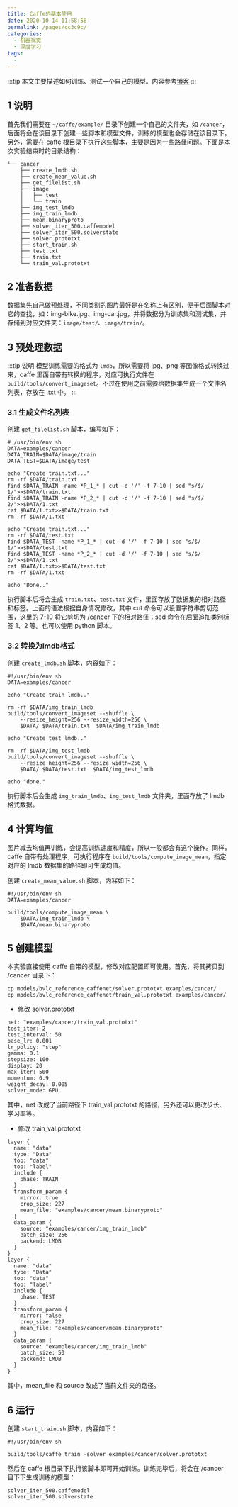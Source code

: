 ```yaml
---
title: Caffe的基本使用
date: 2020-10-14 11:58:58
permalink: /pages/cc3c9c/
categories: 
  - 机器视觉
  - 深度学习
tags: 
  - 
---
```



:::tip
本文主要描述如何训练、测试一个自己的模型。内容参考[博客](https://www.cnblogs.com/denny402/p/5083300.html)
:::

## 1 说明

首先我们需要在 `~/caffe/example/` 目录下创建一个自己的文件夹，如 `/cancer`，后面将会在该目录下创建一些脚本和模型文件，训练的模型也会存储在该目录下。另外，需要在 caffe 根目录下执行这些脚本，主要是因为一些路径问题。下面是本次实验结束时的目录结构：

```shell
└── cancer
    ├── create_lmdb.sh
    ├── create_mean_value.sh
    ├── get_filelist.sh
    ├── image
    │   ├── test
    │   └── train
    ├── img_test_lmdb
    ├── img_train_lmdb
    ├── mean.binaryproto
    ├── solver_iter_500.caffemodel
    ├── solver_iter_500.solverstate
    ├── solver.prototxt
    ├── start_train.sh
    ├── test.txt
    ├── train.txt
    └── train_val.prototxt
```

## 2 准备数据

数据集先自己做预处理，不同类别的图片最好是在名称上有区别，便于后面脚本对它的查找，如：img-bike.jpg、img-car.jpg，并将数据分为训练集和测试集，并存储到对应文件夹：`image/test/`、`image/train/`。

## 3 预处理数据

:::tip 说明
模型训练需要的格式为 `lmdb`，所以需要将 jpg、png 等图像格式转换过来，caffe 里面自带有转换的程序，对应可执行文件在 `build/tools/convert_imageset`。不过在使用之前需要给数据集生成一个文件名列表，存放在 .txt 中。
:::

### 3.1 生成文件名列表

创建 `get_filelist.sh` 脚本，编写如下：
```shell
# /usr/bin/env sh
DATA=examples/cancer
DATA_TRAIN=$DATA/image/train
DATA_TEST=$DATA/image/test

echo "Create train.txt..."
rm -rf $DATA/train.txt
find $DATA_TRAIN -name *P_1_* | cut -d '/' -f 7-10 | sed "s/$/ 1/">>$DATA/train.txt
find $DATA_TRAIN -name *P_2_* | cut -d '/' -f 7-10 | sed "s/$/ 2/">>$DATA/1.txt
cat $DATA/1.txt>>$DATA/train.txt
rm -rf $DATA/1.txt

echo "Create train.txt..."
rm -rf $DATA/test.txt
find $DATA_TEST -name *P_1_* | cut -d '/' -f 7-10 | sed "s/$/ 1/">>$DATA/test.txt
find $DATA_TEST -name *P_2_* | cut -d '/' -f 7-10 | sed "s/$/ 2/">>$DATA/1.txt
cat $DATA/1.txt>>$DATA/test.txt
rm -rf $DATA/1.txt

echo "Done.."
```
执行脚本后将会生成 `train.txt`、`test.txt` 文件，里面存放了数据集的相对路径和标签。上面的语法根据自身情况修改，其中 cut 命令可以设置字符串剪切范围，这里的 7-10 将它剪切为 /cancer 下的相对路径；sed 命令在后面追加类别标签 1、2 等。也可以使用 python 脚本。

### 3.2 转换为lmdb格式

创建 `create_lmdb.sh` 脚本，内容如下：
```shell
#!/usr/bin/env sh
DATA=examples/cancer

echo "Create train lmdb.."

rm -rf $DATA/img_train_lmdb
build/tools/convert_imageset --shuffle \
    --resize_height=256 --resize_width=256 \
    $DATA/ $DATA/train.txt  $DATA/img_train_lmdb

echo "Create test lmdb.."

rm -rf $DATA/img_test_lmdb
build/tools/convert_imageset --shuffle \
    --resize_height=256 --resize_width=256 \
    $DATA/ $DATA/test.txt  $DATA/img_test_lmdb

echo "done."
```
执行脚本后会生成 `img_train_lmdb`、`img_test_lmdb` 文件夹，里面存放了 lmdb 格式数据。

## 4 计算均值

图片减去均值再训练，会提高训练速度和精度，所以一般都会有这个操作。同样，caffe 自带有处理程序，可执行程序在 `build/tools/compute_image_mean`，指定对应的 lmdb 数据集的路径即可生成均值。

创建 `create_mean_value.sh` 脚本，内容如下：
```shell
#!/usr/bin/env sh
DATA=examples/cancer

build/tools/compute_image_mean \
    $DATA/img_train_lmdb \
    $DATA/mean.binaryproto
```

## 5 创建模型

本实验直接使用 caffe 自带的模型，修改对应配置即可使用。首先，将其拷贝到 /cancer 目录下：
```shell
cp models/bvlc_reference_caffenet/solver.prototxt examples/cancer/
cp models/bvlc_reference_caffenet/train_val.prototxt examples/cancer/
```

- 修改 solver.prototxt
```shell{1}
net: "examples/cancer/train_val.prototxt"
test_iter: 2
test_interval: 50
base_lr: 0.001
lr_policy: "step"
gamma: 0.1
stepsize: 100
display: 20
max_iter: 500
momentum: 0.9
weight_decay: 0.005
solver_mode: GPU
```
其中，net 改成了当前路径下 train_val.prototxt 的路径，另外还可以更改步长、学习率等。

- 修改 train_val.prototxt
```shell{12,15,31,34}
layer {
  name: "data"
  type: "Data"
  top: "data"
  top: "label"
  include {
    phase: TRAIN
  }
  transform_param {
    mirror: true
    crop_size: 227
    mean_file: "examples/cancer/mean.binaryproto"
  }
  data_param {
    source: "examples/cancer/img_train_lmdb"
    batch_size: 256
    backend: LMDB
  }
}
layer {
  name: "data"
  type: "Data"
  top: "data"
  top: "label"
  include {
    phase: TEST
  }
  transform_param {
    mirror: false
    crop_size: 227
    mean_file: "examples/cancer/mean.binaryproto"
  }
  data_param {
    source: "examples/cancer/img_train_lmdb"
    batch_size: 50
    backend: LMDB
  }
}
```
其中，mean_file 和 source 改成了当前文件夹的路径。


## 6 运行

创建 `start_train.sh` 脚本，内容如下：
```shell
#!/usr/bin/env sh

build/tools/caffe train -solver examples/cancer/solver.prototxt
```

然后在 caffe 根目录下执行该脚本即可开始训练。训练完毕后，将会在 /cancer 目下下生成训练的模型：
```shell
solver_iter_500.caffemodel
solver_iter_500.solverstate
```